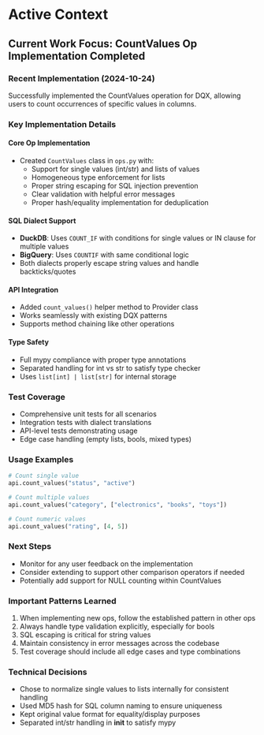 # Active Context

## Current Work Focus: CountValues Op Implementation Completed

### Recent Implementation (2024-10-24)
Successfully implemented the CountValues operation for DQX, allowing users to count occurrences of specific values in columns.

### Key Implementation Details

#### Core Op Implementation
- Created `CountValues` class in `ops.py` with:
  - Support for single values (int/str) and lists of values
  - Homogeneous type enforcement for lists
  - Proper string escaping for SQL injection prevention
  - Clear validation with helpful error messages
  - Proper hash/equality implementation for deduplication

#### SQL Dialect Support
- **DuckDB**: Uses `COUNT_IF` with conditions for single values or IN clause for multiple values
- **BigQuery**: Uses `COUNTIF` with same conditional logic
- Both dialects properly escape string values and handle backticks/quotes

#### API Integration
- Added `count_values()` helper method to Provider class
- Works seamlessly with existing DQX patterns
- Supports method chaining like other operations

#### Type Safety
- Full mypy compliance with proper type annotations
- Separated handling for int vs str to satisfy type checker
- Uses `list[int] | list[str]` for internal storage

### Test Coverage
- Comprehensive unit tests for all scenarios
- Integration tests with dialect translations
- API-level tests demonstrating usage
- Edge case handling (empty lists, bools, mixed types)

### Usage Examples
```python
# Count single value
api.count_values("status", "active")

# Count multiple values
api.count_values("category", ["electronics", "books", "toys"])

# Count numeric values
api.count_values("rating", [4, 5])
```

### Next Steps
- Monitor for any user feedback on the implementation
- Consider extending to support other comparison operators if needed
- Potentially add support for NULL counting within CountValues

### Important Patterns Learned
1. When implementing new ops, follow the established pattern in other ops
2. Always handle type validation explicitly, especially for bools
3. SQL escaping is critical for string values
4. Maintain consistency in error messages across the codebase
5. Test coverage should include all edge cases and type combinations

### Technical Decisions
- Chose to normalize single values to lists internally for consistent handling
- Used MD5 hash for SQL column naming to ensure uniqueness
- Kept original value format for equality/display purposes
- Separated int/str handling in __init__ to satisfy mypy
